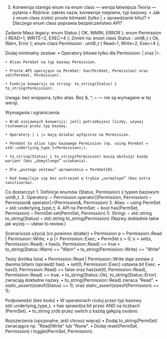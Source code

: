 3) Konwersja starego enum na enum class — wersja łatwiejsza
Teoria — pytania
    • Różnice: zakres nazw, konwersje niejawne, typ bazowy.
    • Jak z enum class zrobić proste bitmaski (tylko | + sprawdzanie bitu)?
    • Dlaczego enum class poprawia bezpieczeństwo API?

Zadanie
Masz legacy:
enum Status { OK, WARN, ERROR };
enum Permission { READ=1, WRITE=2, EXEC=4 };
Zmień na:
enum class Status : uint8_t { Ok, Warn, Error };
enum class Permission : uint8_t { Read=1, Write=2, Exec=4 };

Dodaj minimalny zestaw:
    • Operatory bitowe tylko dla Permission: | oraz |=.

    • Alias PermSet na typ bazowy Permission.

    • Proste API operujące na PermSet: has(PermSet, Permission) oraz set(PermSet, Permission).

    • Funkcje konwersji na string: to_string(Status) i to_string(Permission).
Uwaga: bez wrappera, tylko alias. Bez &, ^, ~ — nie są wymagane w tej wersji.


Wymagania i ograniczenia

    • Brak niejawnych konwersji: jeśli potrzebujesz liczby, używaj rzutowania przez typ bazowy.

    • Operatory | i |= mają działać wyłącznie na Permission.

    • PermSet to alias typu bazowego Permission (np. using PermSet = std::underlying_type_t<Permission>;).

    • to_string(Status) i to_string(Permission) muszą obsłużyć każdy wariant (bez „domyślnego” uciekania).

    • Dla „pustego zestawu” uprawnienia = PermSet{0}.

    • Kod kompiluje się bez ostrzeżeń w trybie „normalnym” (bez extra sanitizerów).

Co dostarczyć
    1. Definicje enumów (Status, Permission) z typem bazowym uint8_t.
    2. Operatory:
        ◦ Permission operator|(Permission, Permission)
        ◦ Permission& operator|=(Permission&, Permission)
    3. Alias:
        ◦ using PermSet = std::underlying_type_t<Permission>;
    4. API na PermSet:
        ◦ bool has(PermSet, Permission)
        ◦ PermSet set(PermSet, Permission)
    5. Stringi:
        ◦ std::string to_string(Status)
        ◦ std::string to_string(Permission)
(Nazwy dokładnie takie jak wyżej — ułatwi to review.)

Scenariusze użycia (co powinno działać)
    • Permission p = Permission::Read | Permission::Write;
    • p |= Permission::Exec;
    • PermSet s = 0; s = set(s, Permission::Read);
    • has(s, Permission::Read) == true
    • to_string(Status::Warn) == "Warn"
    • to_string(Permission::Write) == "Write"

Testy (krótka lista)
    • Permission::Read | Permission::Write daje zestaw z dwoma bitami (sprawdź has).
    • set(0, Permission::Exec) ustawia bit Exec.
    • has(0, Permission::Read) == false oraz has(set(0, Permission::Read), Permission::Read) == true.
    • to_string(Status::Ok), to_string(Status::Error) zwracają dokładne nazwy.
    • to_string(Permission::Read) zwraca "Read".
    • static_assert(sizeof(Status) == 1); oraz static_assert(sizeof(Permission) == 1);

Podpowiedzi (bez kodu)
    • W operatorach rzutuj przez typ bazowy std::underlying_type_t<Permission>.
    • has sprawdza bit przez AND na liczbach (PermSet).
    • to_string zrób przez switch z każdą gałęzią osobno.

Rozszerzenia (opcjonalne, jeśli chcesz więcej)
    • Dodaj to_string(PermSet) zwracające np. "Read|Write" lub "None".
    • Dodaj reset(PermSet, Permission) i toggle(PermSet, Permission).

